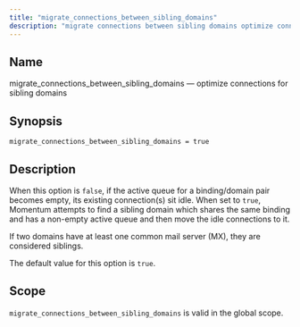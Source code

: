 ```yaml
---
title: "migrate_connections_between_sibling_domains"
description: "migrate connections between sibling domains optimize connections for sibling domains migrate connections between sibling domains true When this option is false if the active queue for a binding domain pair becomes empty its existing connection s sit idle When set to true Momentum attempts to find a sibling domain which..."
---
```


<a name="conf.ref.migrate_connections_between_sibling_domains"></a> 
## Name

migrate_connections_between_sibling_domains — optimize connections for sibling domains

## Synopsis

`migrate_connections_between_sibling_domains = true`

<a name="idp10383584"></a> 
## Description

When this option is `false`, if the active queue for a binding/domain pair becomes empty, its existing connection(s) sit idle. When set to `true`, Momentum attempts to find a sibling domain which shares the same binding and has a non-empty active queue and then move the idle connections to it.

If two domains have at least one common mail server (MX), they are considered siblings.

The default value for this option is `true`.

<a name="idp10387776"></a> 
## Scope

`migrate_connections_between_sibling_domains` is valid in the global scope.